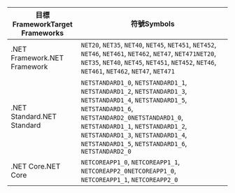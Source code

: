 | <span data-ttu-id="cadab-101">目標 Framework</span><span class="sxs-lookup"><span data-stu-id="cadab-101">Target Frameworks</span></span> | <span data-ttu-id="cadab-102">符號</span><span class="sxs-lookup"><span data-stu-id="cadab-102">Symbols</span></span> |
| ------------------| ------- |
| <span data-ttu-id="cadab-103">.NET Framework</span><span class="sxs-lookup"><span data-stu-id="cadab-103">.NET Framework</span></span>    | <span data-ttu-id="cadab-104">`NET20`, `NET35`, `NET40`, `NET45`, `NET451`, `NET452`, `NET46`, `NET461`, `NET462`, `NET47`, `NET471`</span><span class="sxs-lookup"><span data-stu-id="cadab-104">`NET20`, `NET35`, `NET40`, `NET45`, `NET451`, `NET452`, `NET46`, `NET461`, `NET462`, `NET47`, `NET471`</span></span> |
| <span data-ttu-id="cadab-105">.NET Standard</span><span class="sxs-lookup"><span data-stu-id="cadab-105">.NET Standard</span></span>     | <span data-ttu-id="cadab-106">`NETSTANDARD1_0`, `NETSTANDARD1_1`, `NETSTANDARD1_2`, `NETSTANDARD1_3`, `NETSTANDARD1_4`, `NETSTANDARD1_5`, `NETSTANDARD1_6`, `NETSTANDARD2_0`</span><span class="sxs-lookup"><span data-stu-id="cadab-106">`NETSTANDARD1_0`, `NETSTANDARD1_1`, `NETSTANDARD1_2`, `NETSTANDARD1_3`, `NETSTANDARD1_4`, `NETSTANDARD1_5`, `NETSTANDARD1_6`, `NETSTANDARD2_0`</span></span> |
| <span data-ttu-id="cadab-107">.NET Core</span><span class="sxs-lookup"><span data-stu-id="cadab-107">.NET Core</span></span>         | <span data-ttu-id="cadab-108">`NETCOREAPP1_0`, `NETCOREAPP1_1`, `NETCOREAPP2_0`</span><span class="sxs-lookup"><span data-stu-id="cadab-108">`NETCOREAPP1_0`, `NETCOREAPP1_1`, `NETCOREAPP2_0`</span></span> |
